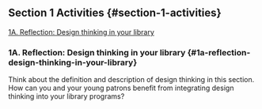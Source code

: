 ## Section 1 Activities {#section-1-activities}

[1A. Reflection: Design thinking in your library](#1a-reflection-design-thinking-in-your-library)

### 1A. Reflection: Design thinking in your library {#1a-reflection-design-thinking-in-your-library}

Think about the definition and description of design thinking in this section. How can you and your young patrons benefit from integrating design thinking into your library programs?